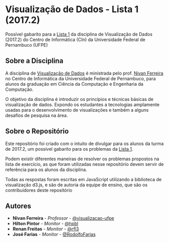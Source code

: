 # Visualização de Dados - Lista 1 (2017.2)

Possível gabarito para a [Lista 1](https://visualizacao-ufpe.github.io/data_vis_assignments/2017.2/lista1.html) da disciplina de Visualização de Dados (2017.2) do Centro de Informática (CIn) da Universidade Federal de Pernambuco (UFPE)


## Sobre a Disciplina

A disciplina de [Visualização de Dados](https://visualizacao-ufpe.github.io/data_vis_course_website/spring_2017/index.html) é ministrada pelo prof. [Nivan Ferreira](http://www.cin.ufpe.br/~nivan/) no Centro de Informática da Universidade Federal de Pernambuco, para alunos da graduação em Ciência da Computação e Engenharia da Computação.

O objetivo da disciplina é introduzir os princípios e técnicas básicas de visualização de dados. Expondo os estudantes a tecnologias amplamente usadas para o desenvolvimento de visualizações e também a alguns desafios de pesquisa na área.


## Sobre o Repositório

Este repositório foi criado com o intuito de divulgar para os alunos da turma de 2017.2, um possível gabarito para os problemas da [Lista 1](https://visualizacao-ufpe.github.io/data_vis_assignments/2017.2/lista1.html).

Podem existir diferentes maneiras de resolver os problemas propostos na lista de exercício, as que foram utilizadas nesse repositório devem servir de referência para os alunos da disciplina.

Todas as respostas foram escritas em JavaScript utilizando a biblioteca de visualização d3.js, e são de autoria da equipe de ensino, que são os contribuidores deste repositório


## Autores

* **Nivan Ferreira** - *Professor* - [@visualizacao-ufpe](https://github.com/visualizacao-ufpe)
* **Hilton Pintor** - *Monitor* - [@hpbl](https://github.com/hpbl)
* **Renan Freitas** - *Monitor* - [@rfl3](https://github.com/rfl3)
* **José Farias** - *Monitor* - [@RodolfoFarias](https://github.com/RodolfoFarias)

